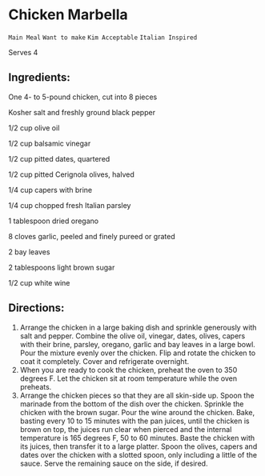# Chicken Marbella

`Main Meal` `Want to make` `Kim Acceptable` `Italian Inspired`

Serves 4

## **Ingredients:**

One 4- to 5-pound chicken, cut into 8 pieces

Kosher salt and freshly ground black pepper

1/2 cup olive oil

1/2 cup balsamic vinegar

1/2 cup pitted dates, quartered

1/2 cup pitted Cerignola olives, halved

1/4 cup capers with brine

1/4 cup chopped fresh Italian parsley

1 tablespoon dried oregano

8 cloves garlic, peeled and finely pureed or grated

2 bay leaves

2 tablespoons light brown sugar

1/2 cup white wine

## **Directions:**

1. Arrange the chicken in a large baking dish and sprinkle generously with salt and pepper. Combine the olive oil, vinegar, dates, olives, capers with their brine, parsley, oregano, garlic and bay leaves in a large bowl. Pour the mixture evenly over the chicken. Flip and rotate the chicken to coat it completely. Cover and refrigerate overnight.
2. When you are ready to cook the chicken, preheat the oven to 350 degrees F. Let the chicken sit at room temperature while the oven preheats.
3. Arrange the chicken pieces so that they are all skin-side up. Spoon the marinade from the bottom of the dish over the chicken. Sprinkle the chicken with the brown sugar. Pour the wine around the chicken. Bake, basting every 10 to 15 minutes with the pan juices, until the chicken is brown on top, the juices run clear when pierced and the internal temperature is 165 degrees F, 50 to 60 minutes. Baste the chicken with its juices, then transfer it to a large platter. Spoon the olives, capers and dates over the chicken with a slotted spoon, only including a little of the sauce. Serve the remaining sauce on the side, if desired.
